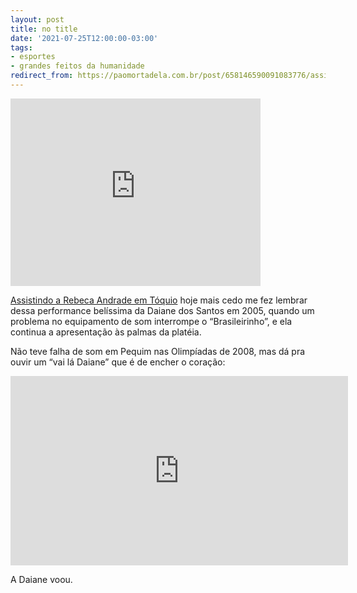 ```yaml
---
layout: post
title: no title
date: '2021-07-25T12:00:00-03:00'
tags:
- esportes
- grandes feitos da humanidade
redirect_from: https://paomortadela.com.br/post/658146590091083776/assistindo-a-rebeca-andrade-em-t%C3%B3quio-hoje-mais
---
```

<iframe width="400" height="300" id="youtube_iframe" src="https://www.youtube.com/embed/PoU5PiAocGs?feature=oembed&amp;enablejsapi=1&amp;origin=https://safe.txmblr.com&amp;wmode=opaque" frameborder="0" allow="accelerometer; autoplay; clipboard-write; encrypted-media; gyroscope; picture-in-picture; web-share" referrerpolicy="strict-origin-when-cross-origin" allowfullscreen title="Daiane dos Santos BRA - Solo - São Paulo 2005"></iframe>  

[Assistindo a Rebeca Andrade em Tóquio](https://href.li/?https://irrelefante.com.br/post/657693276235841536/rebeca-andrade-arrasando-nas-olimp%C3%ADadas-de-t%C3%B3quio) hoje mais cedo me fez lembrar dessa performance belíssima da Daiane dos Santos em 2005, quando um problema no equipamento de som interrompe o “Brasileirinho”, e ela continua a apresentação às palmas da platéia.

Não teve falha de som em Pequim nas Olimpíadas de 2008, mas dá pra ouvir um “vai lá Daiane” que é de encher o coração:

<iframe id="youtube_iframe" src="https://www.youtube.com/embed/81hloMXvdmM?feature=oembed&amp;enablejsapi=1&amp;origin=https://safe.txmblr.com&amp;wmode=opaque" allowfullscreen="allowfullscreen" width="540" height="303" frameborder="0"></iframe>

A Daiane voou.

